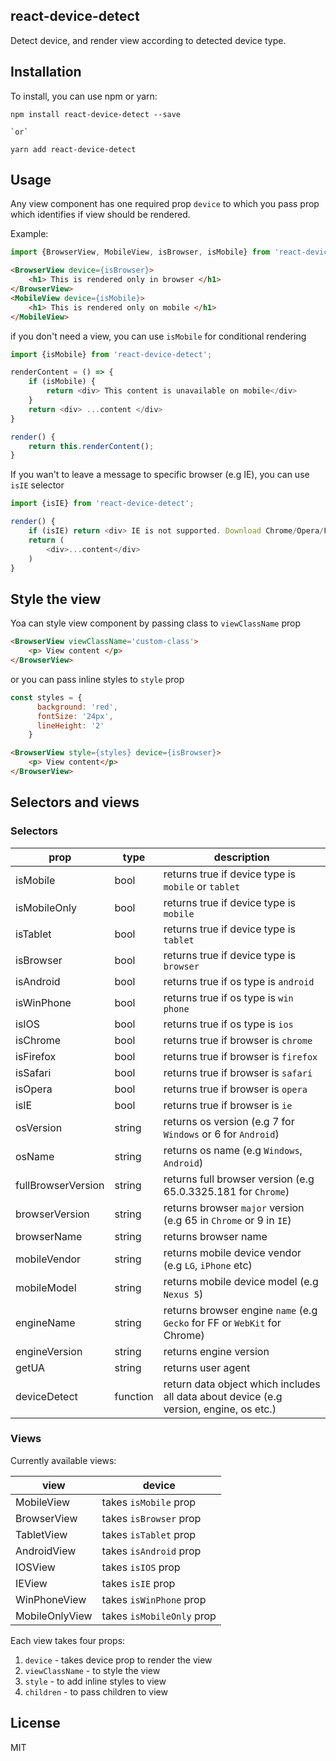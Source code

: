 ## react-device-detect

Detect device, and render view according to detected device type.

## Installation
To install, you can use npm or yarn: 

```
npm install react-device-detect --save

`or`

yarn add react-device-detect
```

## Usage

Any view component has one required prop `device` to which you pass prop which identifies if view should be rendered.

Example: 

```javascript
import {BrowserView, MobileView, isBrowser, isMobile} from 'react-device-detect'
```
```html
<BrowserView device={isBrowser}>
    <h1> This is rendered only in browser </h1>
</BrowserView>
<MobileView device={isMobile}>
    <h1> This is rendered only on mobile </h1>
</MobileView>
```
if you don't need a view, you can use `isMobile` for conditional rendering
```javascript
import {isMobile} from 'react-device-detect';

renderContent = () => {
    if (isMobile) {
        return <div> This content is unavailable on mobile</div>
    }
    return <div> ...content </div>
}

render() {
    return this.renderContent();
}
```

If you wan't to leave a message to specific browser (e.g IE), you can use `isIE` selector

```javascript
import {isIE} from 'react-device-detect';

render() {
    if (isIE) return <div> IE is not supported. Download Chrome/Opera/Firefox </div>
    return (
        <div>...content</div>
    )
}
```

## Style the view

Yoa can style view component by passing class to `viewClassName` prop

```html
<BrowserView viewClassName='custom-class'>
    <p> View content </p>
</BrowserView>
```

or you can pass inline styles to `style` prop
```javascript
const styles = {
      background: 'red',
      fontSize: '24px',
      lineHeight: '2'
    }
```
```html
<BrowserView style={styles} device={isBrowser}>
    <p> View content</p>
</BrowserView>
```
## Selectors and views

### Selectors
|     prop     | type |                    description                       |
|--------------|------|------------------------------------------------------|
| isMobile     | bool | returns true if device type is `mobile` or `tablet` |
| isMobileOnly | bool | returns true if device type is `mobile`              |
| isTablet     | bool | returns true if device type is `tablet`              |
| isBrowser    | bool | returns true if device type is `browser`             |
| isAndroid    | bool | returns true if os type is `android`                 |
| isWinPhone   | bool | returns true if os type is `win phone`               |
| isIOS        | bool | returns true if os type is `ios`                     |
| isChrome     | bool | returns true if browser is `chrome`                  |
| isFirefox    | bool | returns true if browser is `firefox`                 |
| isSafari     | bool | returns true if browser is `safari`                  |
| isOpera      | bool | returns true if browser is `opera`                   |
| isIE         | bool | returns true if browser is `ie`                      |
| osVersion    | string | returns os version (e.g 7 for `Windows` or 6 for `Android`)|
| osName       | string | returns os name (e.g `Windows`, `Android`) |
| fullBrowserVersion | string | returns full browser version (e.g 65.0.3325.181 for `Chrome`) | 
| browserVersion | string | returns browser `major` version (e.g 65 in `Chrome` or 9 in `IE`) |
| browserName | string | returns browser name |
| mobileVendor | string | returns mobile device vendor (e.g `LG`, `iPhone` etc) |
| mobileModel | string | returns mobile device model (e.g `Nexus 5`) |
| engineName | string | returns browser engine `name` (e.g `Gecko` for FF or `WebKit` for Chrome) |
| engineVersion | string | returns engine version |
| getUA | string | returns user agent | 
| deviceDetect | function | return data object which includes all data about device (e.g version, engine, os etc.) | 

### Views 

Currently available views:

|     view       |      device                  |
|----------------|------------------------------|
| MobileView     | takes `isMobile` prop        |
| BrowserView    | takes `isBrowser` prop       |
| TabletView     | takes `isTablet` prop        |
| AndroidView    | takes `isAndroid` prop       |
| IOSView        | takes `isIOS` prop           |
| IEView         | takes `isIE` prop            |
| WinPhoneView   | takes `isWinPhone` prop      |
| MobileOnlyView | takes `isMobileOnly` prop    |

Each view takes four props:

1. `device` - takes device prop to render the view
2. `viewClassName` - to style the view
3. `style` - to add inline styles to view
4. `children` - to pass children to view

## License

MIT